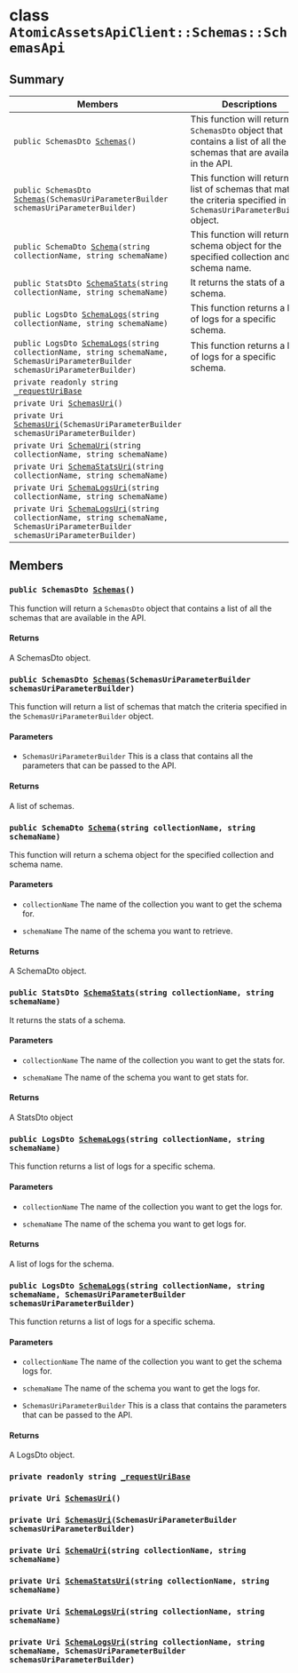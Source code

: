 # class `AtomicAssetsApiClient::Schemas::SchemasApi` 

## Summary

 Members                        | Descriptions                                
--------------------------------|---------------------------------------------
`public SchemasDto `[`Schemas`](#class_atomic_assets_api_client_1_1_schemas_1_1_schemas_api_1ab9e752b76dbad14f4940f2471db7e1c0)`()` | This function will return a `SchemasDto` object that contains a list of all the schemas that are available in the API.
`public SchemasDto `[`Schemas`](#class_atomic_assets_api_client_1_1_schemas_1_1_schemas_api_1a1e653311a7a7b77065d37fda7c52aa66)`(SchemasUriParameterBuilder schemasUriParameterBuilder)` | This function will return a list of schemas that match the criteria specified in the `SchemasUriParameterBuilder` object.
`public SchemaDto `[`Schema`](#class_atomic_assets_api_client_1_1_schemas_1_1_schemas_api_1a9474dd30438b70ef4f199b829e449c42)`(string collectionName, string schemaName)` | This function will return a schema object for the specified collection and schema name.
`public StatsDto `[`SchemaStats`](#class_atomic_assets_api_client_1_1_schemas_1_1_schemas_api_1a54dfa68d9be1fd02b2b97e67c37be57b)`(string collectionName, string schemaName)` | It returns the stats of a schema.
`public LogsDto `[`SchemaLogs`](#class_atomic_assets_api_client_1_1_schemas_1_1_schemas_api_1a17158c4d15091467d59996c07a340b97)`(string collectionName, string schemaName)` | This function returns a list of logs for a specific schema.
`public LogsDto `[`SchemaLogs`](#class_atomic_assets_api_client_1_1_schemas_1_1_schemas_api_1a03d307684126064615e0b2a832a0b929)`(string collectionName, string schemaName, SchemasUriParameterBuilder schemasUriParameterBuilder)` | This function returns a list of logs for a specific schema.
`private readonly string `[`_requestUriBase`](#class_atomic_assets_api_client_1_1_schemas_1_1_schemas_api_1a1854c4909a1013a684af16fb52e8a387) | 
`private Uri `[`SchemasUri`](#class_atomic_assets_api_client_1_1_schemas_1_1_schemas_api_1a1a498badf0002f7181835480737d5dd8)`()` | 
`private Uri `[`SchemasUri`](#class_atomic_assets_api_client_1_1_schemas_1_1_schemas_api_1a79bc27edb0e05705096dd6721a9a9e26)`(SchemasUriParameterBuilder schemasUriParameterBuilder)` | 
`private Uri `[`SchemaUri`](#class_atomic_assets_api_client_1_1_schemas_1_1_schemas_api_1a591edd6511a415a8554155da1b7b6751)`(string collectionName, string schemaName)` | 
`private Uri `[`SchemaStatsUri`](#class_atomic_assets_api_client_1_1_schemas_1_1_schemas_api_1a8726dba637901b79588b0ec8d3e25fb6)`(string collectionName, string schemaName)` | 
`private Uri `[`SchemaLogsUri`](#class_atomic_assets_api_client_1_1_schemas_1_1_schemas_api_1a4d189f4a5b707893aaab098c9b2d5b7f)`(string collectionName, string schemaName)` | 
`private Uri `[`SchemaLogsUri`](#class_atomic_assets_api_client_1_1_schemas_1_1_schemas_api_1afd46daaf197c05d3daba0a1815332428)`(string collectionName, string schemaName, SchemasUriParameterBuilder schemasUriParameterBuilder)` | 

## Members

### `public SchemasDto `[`Schemas`](#class_atomic_assets_api_client_1_1_schemas_1_1_schemas_api_1ab9e752b76dbad14f4940f2471db7e1c0)`()` 

This function will return a `SchemasDto` object that contains a list of all the schemas that are available in the API.

#### Returns
A SchemasDto object.

### `public SchemasDto `[`Schemas`](#class_atomic_assets_api_client_1_1_schemas_1_1_schemas_api_1a1e653311a7a7b77065d37fda7c52aa66)`(SchemasUriParameterBuilder schemasUriParameterBuilder)` 

This function will return a list of schemas that match the criteria specified in the `SchemasUriParameterBuilder` object.

#### Parameters
* `SchemasUriParameterBuilder` This is a class that contains all the parameters that can be passed to the API.

#### Returns
A list of schemas.

### `public SchemaDto `[`Schema`](#class_atomic_assets_api_client_1_1_schemas_1_1_schemas_api_1a9474dd30438b70ef4f199b829e449c42)`(string collectionName, string schemaName)` 

This function will return a schema object for the specified collection and schema name.

#### Parameters
* `collectionName` The name of the collection you want to get the schema for.

* `schemaName` The name of the schema you want to retrieve.

#### Returns
A SchemaDto object.

### `public StatsDto `[`SchemaStats`](#class_atomic_assets_api_client_1_1_schemas_1_1_schemas_api_1a54dfa68d9be1fd02b2b97e67c37be57b)`(string collectionName, string schemaName)` 

It returns the stats of a schema.

#### Parameters
* `collectionName` The name of the collection you want to get the stats for.

* `schemaName` The name of the schema you want to get stats for.

#### Returns
A StatsDto object

### `public LogsDto `[`SchemaLogs`](#class_atomic_assets_api_client_1_1_schemas_1_1_schemas_api_1a17158c4d15091467d59996c07a340b97)`(string collectionName, string schemaName)` 

This function returns a list of logs for a specific schema.

#### Parameters
* `collectionName` The name of the collection you want to get the logs for.

* `schemaName` The name of the schema you want to get logs for.

#### Returns
A list of logs for the schema.

### `public LogsDto `[`SchemaLogs`](#class_atomic_assets_api_client_1_1_schemas_1_1_schemas_api_1a03d307684126064615e0b2a832a0b929)`(string collectionName, string schemaName, SchemasUriParameterBuilder schemasUriParameterBuilder)` 

This function returns a list of logs for a specific schema.

#### Parameters
* `collectionName` The name of the collection you want to get the schema logs for.

* `schemaName` The name of the schema you want to get the logs for.

* `SchemasUriParameterBuilder` This is a class that contains the parameters that can be passed to the API.

#### Returns
A LogsDto object.

### `private readonly string `[`_requestUriBase`](#class_atomic_assets_api_client_1_1_schemas_1_1_schemas_api_1a1854c4909a1013a684af16fb52e8a387) 

### `private Uri `[`SchemasUri`](#class_atomic_assets_api_client_1_1_schemas_1_1_schemas_api_1a1a498badf0002f7181835480737d5dd8)`()` 

### `private Uri `[`SchemasUri`](#class_atomic_assets_api_client_1_1_schemas_1_1_schemas_api_1a79bc27edb0e05705096dd6721a9a9e26)`(SchemasUriParameterBuilder schemasUriParameterBuilder)` 

### `private Uri `[`SchemaUri`](#class_atomic_assets_api_client_1_1_schemas_1_1_schemas_api_1a591edd6511a415a8554155da1b7b6751)`(string collectionName, string schemaName)` 

### `private Uri `[`SchemaStatsUri`](#class_atomic_assets_api_client_1_1_schemas_1_1_schemas_api_1a8726dba637901b79588b0ec8d3e25fb6)`(string collectionName, string schemaName)` 

### `private Uri `[`SchemaLogsUri`](#class_atomic_assets_api_client_1_1_schemas_1_1_schemas_api_1a4d189f4a5b707893aaab098c9b2d5b7f)`(string collectionName, string schemaName)` 

### `private Uri `[`SchemaLogsUri`](#class_atomic_assets_api_client_1_1_schemas_1_1_schemas_api_1afd46daaf197c05d3daba0a1815332428)`(string collectionName, string schemaName, SchemasUriParameterBuilder schemasUriParameterBuilder)` 

